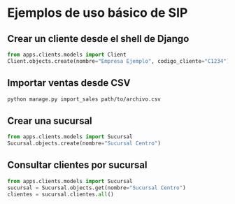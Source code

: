 # Ejemplos de uso básico de SIP

## Crear un cliente desde el shell de Django
```python
from apps.clients.models import Client
Client.objects.create(nombre="Empresa Ejemplo", codigo_cliente="C1234")
```

## Importar ventas desde CSV
```bash
python manage.py import_sales path/to/archivo.csv
```

## Crear una sucursal
```python
from apps.clients.models import Sucursal
Sucursal.objects.create(nombre="Sucursal Centro")
```

## Consultar clientes por sucursal
```python
from apps.clients.models import Sucursal
sucursal = Sucursal.objects.get(nombre="Sucursal Centro")
clientes = sucursal.clientes.all()
```

